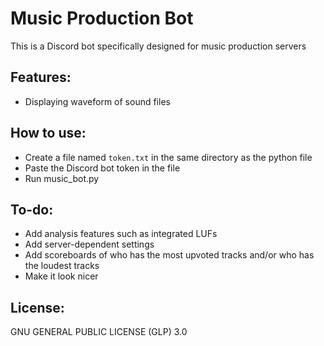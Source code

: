 # Music Production Bot
This is a Discord bot specifically designed for music production servers

## Features:
- Displaying waveform of sound files

## How to use:
- Create a file named `token.txt` in the same directory as the python file
- Paste the Discord bot token in the file
- Run music_bot.py

## To-do:
- Add analysis features such as integrated LUFs
- Add server-dependent settings
- Add scoreboards of who has the most upvoted tracks and/or who has the loudest tracks
- Make it look nicer

## License:
GNU GENERAL PUBLIC LICENSE (GLP) 3.0